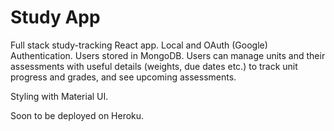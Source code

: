 # Study App
Full stack study-tracking React app. Local and OAuth (Google) Authentication. Users stored in MongoDB. Users can manage units and their assessments with useful details (weights, due dates etc.) to track unit progress and grades, and see upcoming assessments. 

Styling with Material UI.

Soon to be deployed on Heroku.
